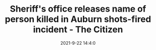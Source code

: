 ---
"title": "Sheriff's office releases name of person killed in Auburn shots-fired incident - The Citizen"
"date": "2021-9-22 14:4:0"
"feed_name": "GOOGLENEWSINDUSTRIAL"
"feed_website": "https://news.google.com/search?q=industrial%2Bincident&hl=en-US&gl=US&ceid=US:en"
"feed_rss": "https://news.google.com/rss/search?q=industrial%2Bincident&hl=en-US&gl=US&ceid=US:en"
"link": "https://auburnpub.com/news/local/crime-and-courts/sheriffs-office-releases-name-of-person-killed-in-auburn-shots-fired-incident/article_aaf643b9-df7c-5df7-bc52-7838b342a236.html"
"file": "_posts/2021-1-1-20f4b2779294e428b60b2a8374822d75b24558c9.md"
"accident": "1"
"drilling": "1"
"dead": "1"
"injured": "0"
"where": "unknown site"
"place": "Auburn, Massachusetts"
---